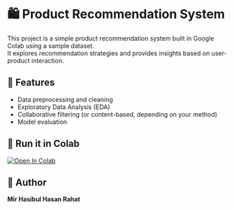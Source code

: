 # 🛍️ Product Recommendation System

This project is a simple product recommendation system built in Google Colab using a sample dataset.  
It explores recommendation strategies and provides insights based on user-product interaction.

## 🔧 Features
- Data preprocessing and cleaning
- Exploratory Data Analysis (EDA)
- Collaborative filtering (or content-based, depending on your method)
- Model evaluation

## 🚀 Run it in Colab

[![Open In Colab](https://colab.research.google.com/assets/colab-badge.svg)](https://colab.research.google.com/github/mirrahat/ProductRecomendation/blob/main/ProductRecomendation.ipynb)

## 🧠 Author
**Mir Hasibul Hasan Rahat**
